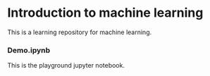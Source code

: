 # Introduction to machine learning
This is a learning repository for machine learning.

### Demo.ipynb
This is the playground jupyter notebook.
